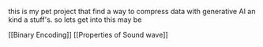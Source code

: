 
this is my pet project that find a way to compress data with generative AI an kind a stuff's.
so lets get into this may be


[[Binary Encoding]]
[[Properties of Sound wave]]
